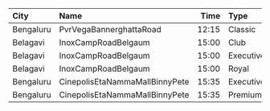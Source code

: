 | City      | Name                           |  Time | Type      | Price | Capacity | Booked |
| :-------- | :----------------------------- | ----: | :-------- | ----: | -------: | -----: |
| Bengaluru | PvrVegaBannerghattaRoad        | 12:15 | Classic   |  180₹ |       76 |      6 |
| Belagavi  | InoxCampRoadBelgaum            | 15:00 | Club      |  130₹ |       28 |      0 |
| Belagavi  | InoxCampRoadBelgaum            | 15:00 | Executive |  130₹ |        7 |      0 |
| Belagavi  | InoxCampRoadBelgaum            | 15:00 | Royal     |  150₹ |        2 |      0 |
| Bengaluru | CinepolisEtaNammaMallBinnyPete | 15:35 | Executive |  110₹ |       35 |      5 |
| Bengaluru | CinepolisEtaNammaMallBinnyPete | 15:35 | Premium   |  110₹ |       20 |      5 |